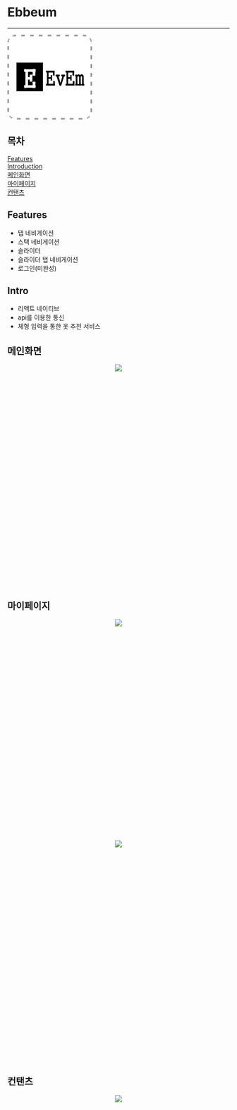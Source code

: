 # Ebbeum
********************************
![Alt text](/assets/icon.png)

## 목차
[Features](#Features) <br>
[Introduction](#Intro) <br>
[메인화면](#메인화면) <br>
[마이페이지](#마이페이지) <br>
[컨탠츠](#컨탠츠)

## Features
- 탭 네비게이션
- 스택 네비게이션
- 슬라이더
- 슬라이더 탭 네비게이션
- 로그인(미완성)

## Intro
- 리액트 네이티브
- api를 이용한 통신
- 체형 입력을 통한 옷 추천 서비스

## 메인화면
<div style="display:flex; align-items:center; justify-content:center;">
    <image src="./intro_image/Loading.png" style="height :500px;">
</div>

## 마이페이지
<div style="display:flex; align-items:center; justify-content:center;">
    <image src="./intro_image/mypage.png" style="height : 500px">
</div>
<div style="display:flex; align-items:center; justify-content:center;">
    <image src="./intro_image/setting.png" style="height : 500px">
</div>

## 컨탠츠
<div style="display:flex; align-items:center; justify-content:center;">
    <image src="./intro_image/clothes.png" style="height : 500px">
</div>
